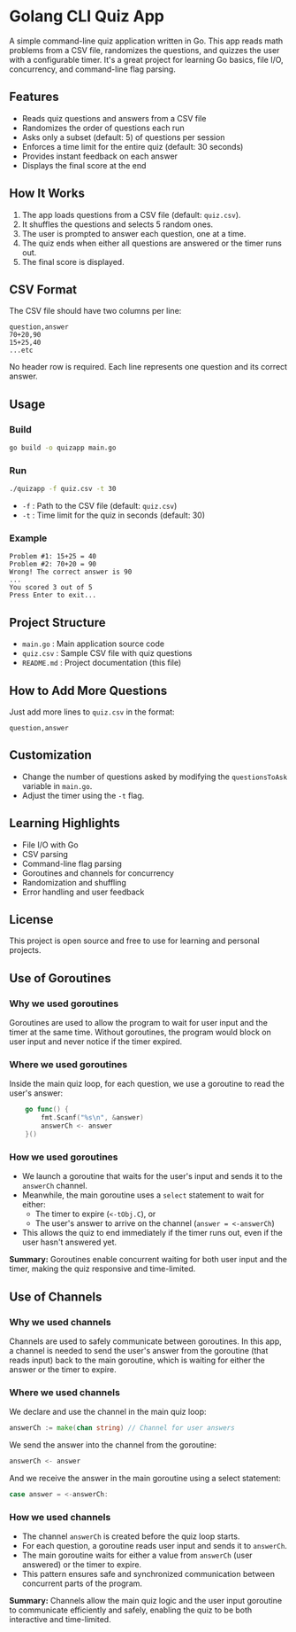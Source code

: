 # Golang CLI Quiz App

A simple command-line quiz application written in Go. This app reads math problems from a CSV file, randomizes the questions, and quizzes the user with a configurable timer. It's a great project for learning Go basics, file I/O, concurrency, and command-line flag parsing.

## Features
- Reads quiz questions and answers from a CSV file
- Randomizes the order of questions each run
- Asks only a subset (default: 5) of questions per session
- Enforces a time limit for the entire quiz (default: 30 seconds)
- Provides instant feedback on each answer
- Displays the final score at the end

## How It Works
1. The app loads questions from a CSV file (default: `quiz.csv`).
2. It shuffles the questions and selects 5 random ones.
3. The user is prompted to answer each question, one at a time.
4. The quiz ends when either all questions are answered or the timer runs out.
5. The final score is displayed.

## CSV Format
The CSV file should have two columns per line:
```
question,answer
70+20,90
15+25,40
...etc
```
No header row is required. Each line represents one question and its correct answer.

## Usage
### Build
```sh
go build -o quizapp main.go
```

### Run
```sh
./quizapp -f quiz.csv -t 30
```
- `-f` : Path to the CSV file (default: `quiz.csv`)
- `-t` : Time limit for the quiz in seconds (default: 30)

### Example
```
Problem #1: 15+25 = 40
Problem #2: 70+20 = 90
Wrong! The correct answer is 90
...
You scored 3 out of 5
Press Enter to exit...
```

## Project Structure
- `main.go` : Main application source code
- `quiz.csv` : Sample CSV file with quiz questions
- `README.md` : Project documentation (this file)

## How to Add More Questions
Just add more lines to `quiz.csv` in the format:
```
question,answer
```

## Customization
- Change the number of questions asked by modifying the `questionsToAsk` variable in `main.go`.
- Adjust the timer using the `-t` flag.

## Learning Highlights
- File I/O with Go
- CSV parsing
- Command-line flag parsing
- Goroutines and channels for concurrency
- Randomization and shuffling
- Error handling and user feedback

## License
This project is open source and free to use for learning and personal projects.

## Use of Goroutines

### Why we used goroutines
Goroutines are used to allow the program to wait for user input and the timer at the same time. Without goroutines, the program would block on user input and never notice if the timer expired.

### Where we used goroutines
Inside the main quiz loop, for each question, we use a goroutine to read the user's answer:

```go
    go func() {
        fmt.Scanf("%s\n", &answer)
        answerCh <- answer
    }()
```

### How we used goroutines
- We launch a goroutine that waits for the user's input and sends it to the `answerCh` channel.
- Meanwhile, the main goroutine uses a `select` statement to wait for either:
  - The timer to expire (`<-tObj.C`), or
  - The user's answer to arrive on the channel (`answer = <-answerCh`)
- This allows the quiz to end immediately if the timer runs out, even if the user hasn't answered yet.

**Summary:**
Goroutines enable concurrent waiting for both user input and the timer, making the quiz responsive and time-limited.

## Use of Channels

### Why we used channels
Channels are used to safely communicate between goroutines. In this app, a channel is needed to send the user's answer from the goroutine (that reads input) back to the main goroutine, which is waiting for either the answer or the timer to expire.

### Where we used channels
We declare and use the channel in the main quiz loop:

```go
answerCh := make(chan string) // Channel for user answers
```
We send the answer into the channel from the goroutine:
```go
answerCh <- answer
```
And we receive the answer in the main goroutine using a select statement:
```go
case answer = <-answerCh:
```

### How we used channels
- The channel `answerCh` is created before the quiz loop starts.
- For each question, a goroutine reads user input and sends it to `answerCh`.
- The main goroutine waits for either a value from `answerCh` (user answered) or the timer to expire.
- This pattern ensures safe and synchronized communication between concurrent parts of the program.

**Summary:**
Channels allow the main quiz logic and the user input goroutine to communicate efficiently and safely, enabling the quiz to be both interactive and time-limited.
